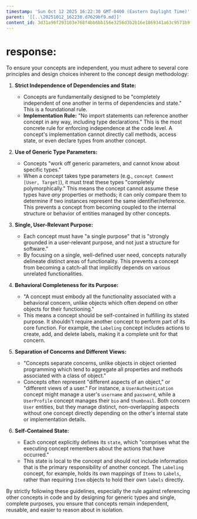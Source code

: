 ```yaml
---
timestamp: 'Sun Oct 12 2025 16:22:30 GMT-0400 (Eastern Daylight Time)'
parent: '[[..\20251012_162230.d7629bf9.md]]'
content_id: 3d31a96f293103e768f4bb6bb156e3256d3b2b16e1869341a63c9571b9f7d4a0
---
```


# response:

To ensure your concepts are independent, you must adhere to several core principles and design choices inherent to the concept design methodology:

1. **Strict Independence of Dependencies and State:**
   * Concepts are fundamentally designed to be "completely independent of one another in terms of dependencies and state." This is a foundational rule.
   * **Implementation Rule:** "No import statements can reference another concept in any way, including type declarations." This is the most concrete rule for enforcing independence at the code level. A concept's implementation cannot directly call methods, access state, or even declare types from another concept.

2. **Use of Generic Type Parameters:**
   * Concepts "work off generic parameters, and cannot know about specific types."
   * When a concept takes type parameters (e.g., `concept Comment [User, Target]`), it must treat these types "completely polymorphically." This means the concept cannot assume these types have *any* properties or methods; it can only compare them to determine if two instances represent the same identifier/reference. This prevents a concept from becoming coupled to the internal structure or behavior of entities managed by other concepts.

3. **Single, User-Relevant Purpose:**
   * Each concept must have "a single purpose" that is "strongly grounded in a user-relevant purpose, and not just a structure for software."
   * By focusing on a single, well-defined user need, concepts naturally delineate distinct areas of functionality. This prevents a concept from becoming a catch-all that implicitly depends on various unrelated functionalities.

4. **Behavioral Completeness for its Purpose:**
   * "A concept must embody all the functionality associated with a behavioral concern, unlike objects which often depend on other objects for their functioning."
   * This means a concept should be self-contained in fulfilling its stated purpose. It shouldn't require another concept to perform part of its core function. For example, the `Labeling` concept includes actions to create, add, and delete labels, making it a complete unit for that concern.

5. **Separation of Concerns and Different Views:**
   * "Concepts separate concerns, unlike objects in object oriented programming which tend to aggregate all properties and methods associated with a class of object."
   * Concepts often represent "different aspects of an object," or "different views of a user." For instance, a `UserAuthentication` concept might manage a user's `username` and `password`, while a `UserProfile` concept manages their `bio` and `thumbnail`. Both concern `User` entities, but they manage distinct, non-overlapping aspects without one concept directly depending on the other's internal state or implementation details.

6. **Self-Contained State:**
   * Each concept explicitly defines its `state`, which "comprises what the executing concept remembers about the actions that have occurred."
   * This state is local to the concept and should not include information that is the primary responsibility of another concept. The `Labeling` concept, for example, holds its own mappings of `Items` to `Labels`, rather than requiring `Item` objects to hold their own `labels` directly.

By strictly following these guidelines, especially the rule against referencing other concepts in code and by designing for generic types and single, complete purposes, you ensure that concepts remain independent, reusable, and easier to reason about in isolation.
